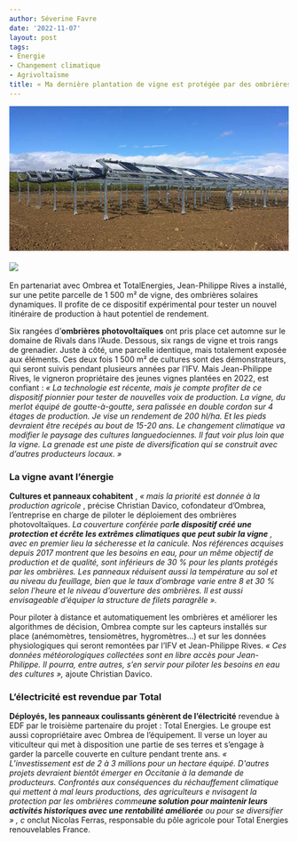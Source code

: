 ```yaml
---
author: Séverine Favre
date: '2022-11-07'
layout: post
tags:
- Énergie
- Changement climatique
- Agrivoltaïsme
title: « Ma dernière plantation de vigne est protégée par des ombrières »
---
```


![](/assets/40ce3bbe3635a71b37f2fba4b4e3fb1f.jpg)

![](/css/img/logos-categorie/logos-mini/grey/img-viti-grey.svg)

En partenariat avec Ombrea et TotalEnergies, Jean-Philippe Rives a installé, sur une petite parcelle de 1 500 m² de vigne, des ombrières solaires dynamiques. Il profite de ce dispositif expérimental pour tester un nouvel itinéraire de production à haut potentiel de rendement.

Six rangées d’**ombrières photovoltaïques** ont pris place cet automne sur le domaine de Rivals dans l’Aude. Dessous, six rangs de vigne et trois rangs de grenadier. Juste à côté, une parcelle identique, mais totalement exposée aux éléments. Ces deux fois 1 500 m² de cultures sont des démonstrateurs, qui seront suivis pendant plusieurs années par l’IFV. Mais Jean-Philippe Rives, le vigneron propriétaire des jeunes vignes plantées en 2022, est confiant : _« La technologie est récente, mais je compte profiter de ce dispositif pionnier pour tester de nouvelles voix de production. La vigne, du merlot équipé de goutte-à-goutte, sera palissée en double cordon sur 4 étages de production. Je vise un rendement de 200 hl/ha. Et les pieds devraient être recépés au bout de 15-20 ans. Le changement climatique va modifier le paysage des cultures languedociennes. Il faut voir plus loin que la vigne. La grenade est une piste de diversification qui se construit avec d’autres producteurs locaux. »_

### La vigne avant l’énergie

**Cultures et panneaux cohabitent** , _« mais la priorité est donnée à la production agricole_ , précise Christian Davico, cofondateur d’Ombrea, l’entreprise en charge de piloter le déploiement des ombrières photovoltaïques. _La couverture conférée par**le dispositif créé une protection et écrête les extrêmes climatiques que peut subir la vigne** , avec en premier lieu la sécheresse et la canicule. Nos références acquises depuis 2017 montrent que les besoins en eau, pour un même objectif de production et de qualité, sont inférieurs de 30 % pour les plants protégés par les ombrières. Les panneaux réduisent aussi la température au sol et au niveau du feuillage, bien que le taux d’ombrage varie entre 8 et 30 % selon l’heure et le niveau d’ouverture des ombrières. Il est aussi envisageable d’équiper la structure de filets paragrêle_ _»._

Pour piloter à distance et automatiquement les ombrières et améliorer les algorithmes de décision, Ombrea compte sur les capteurs installés sur place (anémomètres, tensiomètres, hygromètres…) et sur les données physiologiques qui seront remontées par l’IFV et Jean-Philippe Rives. _« Ces données météorologiques collectées sont en libre accès pour Jean-Philippe. Il pourra, entre autres, s’en servir pour piloter les besoins en eau des cultures »,_ ajoute Christian Davico.

### L’électricité est revendue par Total

**Déployés, les panneaux coulissants génèrent de l’électricité** revendue à EDF par le troisième partenaire du projet : Total Energies. Le groupe est aussi copropriétaire avec Ombrea de l’équipement. Il verse un loyer au viticulteur qui met à disposition une partie de ses terres et s’engage à garder la parcelle couverte en culture pendant trente ans. _« L’investissement est de 2 à 3 millions pour un hectare équipé. D'autres projets devraient bientôt émerger en Occitanie à la demande de producteurs. Confrontés aux conséquences du réchauffement climatique qui mettent à mal leurs productions, des agriculteurs e_ _nvisagent la protection par les ombrières comme**une solution pour maintenir leurs activités historiques avec une rentabilité améliorée** ou pour se diversifier_ _»_ _, c_ onclut Nicolas Ferras, responsable du pôle agricole pour Total Energies renouvelables France.
